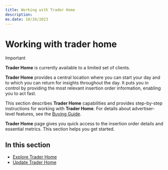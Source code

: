 ```yaml
---
title: Working with Trader Home
description: 
ms.date: 10/28/2023
---
```


# Working with trader home

> [!IMPORTANT]
> **Trader Home** is currently available to a limited set of clients.

**Trader Home** provides a central location where you can start your day and to which you can return for insights throughout the day. It puts you in control by providing the most relevant insertion order information, enabling you to act fast.

This section describes **Trader Home** capabilities and provides step-by-step instructions for working with **Trader Home**. For details about advertiser-level features, see the [Buying Guide](buying-guide.md).

**Trader Home** page gives you quick access to the insertion order details and essential metrics. This section helps you get started.

## In this section

- [Explore Trader Home](explore-trader-home.md)
- [Update Trader Home](update-trader-home.md)
